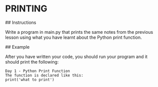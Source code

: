 # PRINTING

## Instructions

Write a program in main.py that prints the same notes from the previous lesson using what you have learnt about the Python print function.

## Example

After you have written your code, you should run your program and it should print the following:

```
Day 1 - Python Print Function
The function is declared like this:
print('what to print')
```